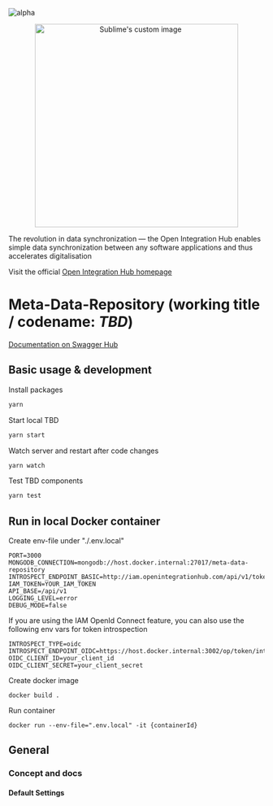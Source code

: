 ![alpha](https://img.shields.io/badge/Status-Alpha-yellowgreen.svg)

<p align="center">
  <img src="https://github.com/openintegrationhub/openintegrationhub/blob/master/Assets/medium-oih-einzeilig-zentriert.jpg" alt="Sublime's custom image" width="400"/>
</p>

The revolution in data synchronization — the Open Integration Hub enables simple data synchronization between any software applications and thus accelerates digitalisation

Visit the official [Open Integration Hub homepage](https://www.openintegrationhub.de/)

# Meta-Data-Repository (working title / codename: *TBD*)

[Documentation on Swagger Hub](https://app.swaggerhub.com/apis/basaas5/metadata-service/0.0.2)

## Basic usage & development

Install packages

```zsh
yarn
```

Start local TBD

```zsh
yarn start
```

Watch server and restart after code changes

```zsh
yarn watch
```

Test TBD components

```zsh
yarn test
```

## Run in local Docker container

Create env-file under "./.env.local"

```console
PORT=3000
MONGODB_CONNECTION=mongodb://host.docker.internal:27017/meta-data-repository
INTROSPECT_ENDPOINT_BASIC=http://iam.openintegrationhub.com/api/v1/tokens/introspect
IAM_TOKEN=YOUR_IAM_TOKEN
API_BASE=/api/v1
LOGGING_LEVEL=error
DEBUG_MODE=false
```

If you are using the IAM OpenId Connect feature, you can also use the following env vars for token introspection

```console
INTROSPECT_TYPE=oidc
INTROSPECT_ENDPOINT_OIDC=https://host.docker.internal:3002/op/token/introspection
OIDC_CLIENT_ID=your_client_id
OIDC_CLIENT_SECRET=your_client_secret
```

Create docker image

```console
docker build .
```

Run container

```console
docker run --env-file=".env.local" -it {containerId}
```

## General

### Concept and docs

#### Default Settings
